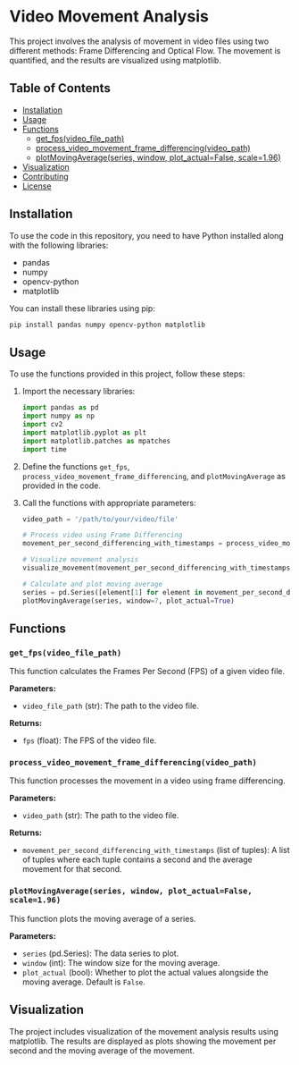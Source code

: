 # Video Movement Analysis

This project involves the analysis of movement in video files using two different methods: Frame Differencing and Optical Flow. The movement is quantified, and the results are visualized using matplotlib.

## Table of Contents
- [Installation](#installation)
- [Usage](#usage)
- [Functions](#functions)
  - [get_fps(video_file_path)](#get_fps-video_file_path)
  - [process_video_movement_frame_differencing(video_path)](#process_video_movement_frame_differencing-video_path)
  - [plotMovingAverage(series, window, plot_actual=False, scale=1.96)](#plotMovingAverage-series-window-plot_actual=False-scale-1.96)
- [Visualization](#visualization)
- [Contributing](#contributing)
- [License](#license)

## Installation

To use the code in this repository, you need to have Python installed along with the following libraries:
- pandas
- numpy
- opencv-python
- matplotlib

You can install these libraries using pip:

```sh
pip install pandas numpy opencv-python matplotlib
```

## Usage

To use the functions provided in this project, follow these steps:

1. Import the necessary libraries:
    ```python
    import pandas as pd
    import numpy as np
    import cv2
    import matplotlib.pyplot as plt
    import matplotlib.patches as mpatches
    import time
    ```

2. Define the functions `get_fps`, `process_video_movement_frame_differencing`, and `plotMovingAverage` as provided in the code.

3. Call the functions with appropriate parameters:
    ```python
    video_path = '/path/to/your/video/file'
    
    # Process video using Frame Differencing
    movement_per_second_differencing_with_timestamps = process_video_movement_frame_differencing(video_path)
    
    # Visualize movement analysis
    visualize_movement(movement_per_second_differencing_with_timestamps)
    
    # Calculate and plot moving average
    series = pd.Series([element[1] for element in movement_per_second_differencing_with_timestamps])
    plotMovingAverage(series, window=7, plot_actual=True)
    ```

## Functions

### `get_fps(video_file_path)`

This function calculates the Frames Per Second (FPS) of a given video file.

**Parameters:**
- `video_file_path` (str): The path to the video file.

**Returns:**
- `fps` (float): The FPS of the video file.

### `process_video_movement_frame_differencing(video_path)`

This function processes the movement in a video using frame differencing.

**Parameters:**
- `video_path` (str): The path to the video file.

**Returns:**
- `movement_per_second_differencing_with_timestamps` (list of tuples): A list of tuples where each tuple contains a second and the average movement for that second.

### `plotMovingAverage(series, window, plot_actual=False, scale=1.96)`

This function plots the moving average of a series.

**Parameters:**
- `series` (pd.Series): The data series to plot.
- `window` (int): The window size for the moving average.
- `plot_actual` (bool): Whether to plot the actual values alongside the moving average. Default is `False`.

## Visualization

The project includes visualization of the movement analysis results using matplotlib. The results are displayed as plots showing the movement per second and the moving average of the movement.
